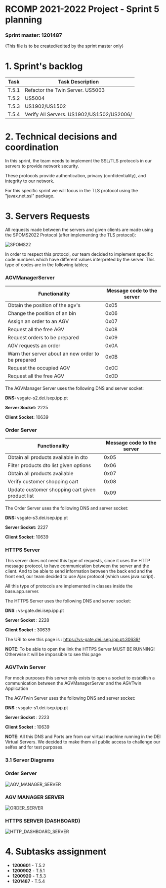 RCOMP 2021-2022 Project - Sprint 5 planning
===========================================

### Sprint master: 1201487

(This file is to be created/edited by the sprint master only)


# 1. Sprint's backlog #

| Task  | Task Description                          |
|-------|-------------------------------------------|
| T.5.1 | Refactor the Twin Server. US5003          |
| T.5.2 | US5004                                    |
| T.5.3 | US1902/US1502                             |
| T.5.4 | Verify All Servers. US1902/US1502/US2006/ |


# 2. Technical decisions and coordination #

In this sprint, the team needs to implement the SSL/TLS protocols in our servers to provide network security.

These protocols provide authentication, privacy (confidentiality), and integrity to our network.

For this specific sprint we will focus in the TLS protocol using the "javax.net.ssl" package.

# 3. Servers Requests

All requests made between the servers and given clients are made using the SPOMS2022 Protocol (after implementing the TLS protocol):

![SPOMS22](SPOMS22.png)

In order to respect this protocol, our team decided to implement specific code numbers which have different values interpreted by the server.
This type of codes are in the following tables;

### AGVManagerServer

| Functionality                                      | Message code to the server |
|----------------------------------------------------|----------------------------|
| Obtain the position of the agv's                   | 0x05                       |
| Change the position of an bin                      | 0x06                       |
| Assign an order to an AGV                          | 0x07                       |
| Request all the free AGV                           | 0x08                       |
| Request orders to be prepared                      | 0x09                       |
| AGV requests an order                              | 0x0A                       |
| Warn ther server about an new order to be prepared | 0x0B                       |
| Request the occupied AGV                           | 0x0C                       |
| Request all the free AGV                           | 0x0D                       |

The AGVManager Server uses the following DNS and server socket:

**DNS:** vsgate-s2.dei.isep.ipp.pt

**Server Socket:** 2225

**Client Socket:** 10639

### Order Server

| Functionality                                    | Message code to the server |
|--------------------------------------------------|----------------------------|
| Obtain all products available in dto             | 0x05                       |
| Filter products dto list given options           | 0x06                       |
| Obtain all products available                    | 0x07                       |
| Verify customer shopping cart                    | 0x08                       |
| Update customer shopping cart given product list | 0x09                       |

The Order Server uses the following DNS and server socket:

**DNS:** vsgate-s3.dei.isep.ipp.pt

**Server Socket:** 2227

**Client Socket:** 10639


### HTTPS Server

This server does not need this type of requests, since it uses the HTTP message protocol, to have communication between the server and the client.
And to be able to send information between the back end and the front end, our team decided to use Ajax protocol (which uses java script).

All this type of protocols are implemented in classes inside the base.app.server.

The HTTPS Server uses the following DNS and server socket:

**DNS** : vs-gate.dei.isep.ipp.pt

**Server Socket** : 2228

**Client Socket** : 30639

The URI to see this page is : https://vs-gate.dei.isep.ipp.pt:30639/

**NOTE**: To be able to open the link the HTTPS Server MUST BE RUNNING! Otherwise it will be impossible to see this page

### AGVTwin Server

For mock purposes this server only exists to open a socket to estabilish a communication between the AGVManagerServer and the AGVTwin Application

The AGVTwin Server uses the following DNS and server socket:

**DNS** : vsgate-s1.dei.isep.ipp.pt

**Server Socket** : 2223

**Client Socket** : 10639


**NOTE**: All this DNS and Ports are from our virtual machine running in the DEI Virtual Servers. 
          We decided to make them all public access to challenge our selfes and for test purposes.


### 3.1 Server Diagrams

### Order Server

![AGV_MANAGER_SERVER](AGVManagerServer_SD.svg)

### AGV MANAGER SERVER

![ORDER_SERVER](OrderServer_SD.svg)

### HTTPS SERVER (DASHBOARD)

![HTTP_DASHBOARD_SERVER](HttpServer_SD.svg)


# 4. Subtasks assignment #

* **1200601** - T.5.2
* **1200902** - T.5.1
* **1200920** - T.5.3 
* **1201487** - T.5.4
  
